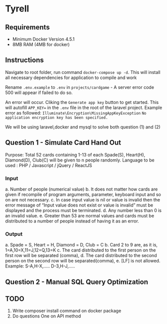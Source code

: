 # Tyrell
## Requirements
- Minimum Docker Version 4.5.1
- 8MB RAM (4MB for docker) 

## Instructions
Navigate to root folder, run command `docker-compose up -d`. This will install all necessary dependencies for application to compile and work

Rename `.env.example` to `.env` in `projects/cardgame` - A server error code 500 will appear if failed to do so. 

An error will occur. Cliking the `Generate app key` button to get started. This will autofill `APP_KEY=` in the `.env` file in the root of the laravel project.
Example error as followed:
`Illuminate\Encryption\MissingAppKeyException` `No application encryption key has been specified.`

We will be using laravel,docker and mysql to solve both question (1) and (2)

## Question 1 - Simulate Card Hand Out
Purpose: Total 52 cards containing 1-13 of each Spade(S), Heart(H), Diamond(D), Club(C) will be given to n people randomly.
Language to be used : PHP / Javascript / jQuery / ReactJS

### Input
a. Number of people (numerical value)
b. It does not matter how cards are given if recompile of program arguments, parameter,
keyboard input and so on are not necessary.
c. In case input value is nil or value is invalid then the error message of “Input value does
not exist or value is invalid” must be displayed and the process must be terminated.
d. Any number less than 0 is an invalid value.
e. Greater than 53 are normal values and cards must be distributed to a number of people
instead of having it as an error.

### Output
a. Spade = S, Heart = H, Diamond = D, Club = C
b. Card 2 to 9 are, as it is, 1=A,10=X,11=J,12=Q,13=K
c. The card distributed to the first person on the first row will be separated (comma),
d. The card distributed to the second person on the second row will be separated(comma),
e. [LF] is not allowed. Example:
S-A,H-X,.....
D-3,H-J,.....


## Question 2 - Manual SQL Query Optimization 


## TODO
1. Write composer install command on docker package
2. Do questions One on API method
